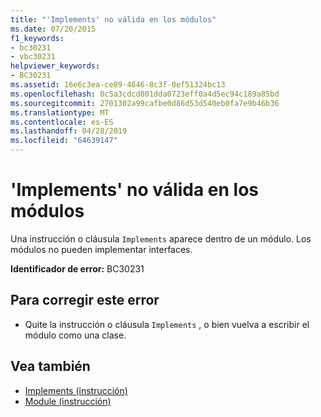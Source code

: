 ```yaml
---
title: "'Implements' no válida en los módulos"
ms.date: 07/20/2015
f1_keywords:
- bc30231
- vbc30231
helpviewer_keywords:
- BC30231
ms.assetid: 16e6c3ea-ce89-4646-8c3f-0ef51324bc13
ms.openlocfilehash: 0c5a3cdcd801dda0723eff0a4d5ec94c189a85bd
ms.sourcegitcommit: 2701302a99cafbe0d86d53d540eb0fa7e9b46b36
ms.translationtype: MT
ms.contentlocale: es-ES
ms.lasthandoff: 04/28/2019
ms.locfileid: "64639147"
---
```

# <a name="implements-not-valid-in-modules"></a>'Implements' no válida en los módulos
Una instrucción o cláusula `Implements` aparece dentro de un módulo. Los módulos no pueden implementar interfaces.  
  
 **Identificador de error:** BC30231  
  
## <a name="to-correct-this-error"></a>Para corregir este error  
  
- Quite la instrucción o cláusula `Implements` , o bien vuelva a escribir el módulo como una clase.  
  
## <a name="see-also"></a>Vea también

- [Implements (instrucción)](../../visual-basic/language-reference/statements/implements-statement.md)
- [Module (instrucción)](../../visual-basic/language-reference/statements/module-statement.md)
